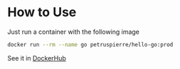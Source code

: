 # How to Use

Just run a container with the following image
```bash
docker run --rm --name go petruspierre/hello-go:prod
```

See it in [DockerHub](https://hub.docker.com/r/petruspierre/hello-go)